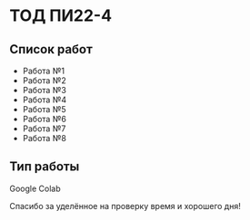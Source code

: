 # ТОД ПИ22-4

## Список работ

- Работа №1
- Работа №2
- Работа №3
- Работа №4
- Работа №5
- Работа №6
- Работа №7
- Работа №8

## Тип работы

Google Colab

Спасибо за уделённое на проверку время и хорошего дня!

